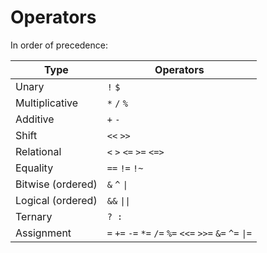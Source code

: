 # Operators

In order of precedence:

| Type | Operators |
| ---- | --------- |
| Unary | `!` `$` |
| Multiplicative | `*` `/` `%` |
| Additive | `+` `-` |
| Shift | `<<` `>>` |
| Relational | `<` `>` `<=` `>=` `<=>`|
| Equality | `==` `!=` `!~` |
| Bitwise (ordered) | `&` `^` `\|` |
| Logical (ordered) | `&&` `\|\|` |
| Ternary | `? :` |
| Assignment | `=` `+=` `-=` `*=` `/=` `%=` `<<=` `>>=` `&=` `^=` `\|=` |
